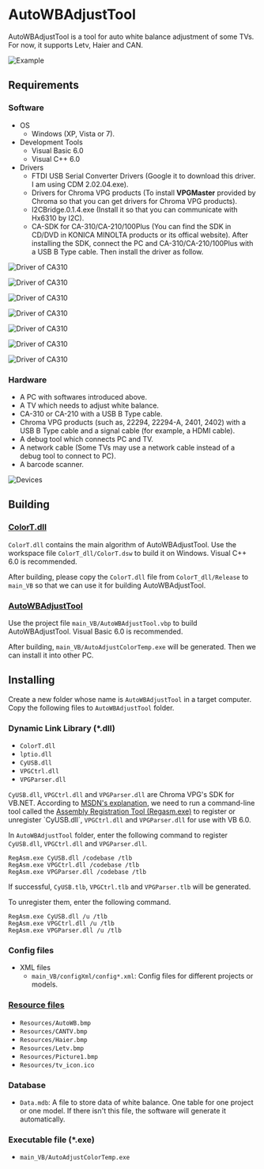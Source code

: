 # AutoWBAdjustTool

AutoWBAdjustTool is a tool for auto white balance adjustment of some TVs. For now, it supports Letv, Haier and CAN. 

![Example](https://github.com/heray1990/AutoWBAdjustTool/raw/master/Images/example.gif)

## Requirements

### Software

* OS
	* Windows (XP, Vista or 7).
* Development Tools
	* Visual Basic 6.0
	* Visual C++ 6.0
* Drivers
	* FTDI USB Serial Converter Drivers (Google it to download this driver. I am using CDM 2.02.04.exe).
	* Drivers for Chroma VPG products (To install **VPGMaster** provided by Chroma so that you can get drivers for Chroma VPG products).
	* I2CBridge.0.1.4.exe (Install it so that you can communicate with Hx6310 by I2C).
	* CA-SDK for CA-310/CA-210/100Plus (You can find the SDK in CD/DVD in KONICA MINOLTA products or its offical website). After installing the SDK, connect the PC and CA-310/CA-210/100Plus with a USB B Type cable. Then install the driver as follow.

![Driver of CA310](https://github.com/heray1990/AutoWBAdjustTool/raw/master/Images/CA310-driver-01.png)

![Driver of CA310](https://github.com/heray1990/AutoWBAdjustTool/raw/master/Images/CA310-driver-02.png)

![Driver of CA310](https://github.com/heray1990/AutoWBAdjustTool/raw/master/Images/CA310-driver-03.png)

![Driver of CA310](https://github.com/heray1990/AutoWBAdjustTool/raw/master/Images/CA310-driver-04.png)

![Driver of CA310](https://github.com/heray1990/AutoWBAdjustTool/raw/master/Images/CA310-driver-05.png)

![Driver of CA310](https://github.com/heray1990/AutoWBAdjustTool/raw/master/Images/CA310-driver-06.png)

![Driver of CA310](https://github.com/heray1990/AutoWBAdjustTool/raw/master/Images/CA310-driver-07.png)

### Hardware
* A PC with softwares introduced above. 
* A TV which needs to adjust white balance.
* CA-310 or CA-210 with a USB B Type cable.
* Chroma VPG products (such as, 22294, 22294-A, 2401, 2402) with a USB B Type cable and a signal cable (for example, a HDMI cable).
* A debug tool which connects PC and TV.
* A network cable (Some TVs may use a network cable instead of a debug tool to connect to PC).
* A barcode scanner.

![Devices](https://github.com/heray1990/AutoWBAdjustTool/raw/master/Images/Devices.png)

## Building

### [ColorT.dll](https://github.com/heray1990/AutoWBAdjustTool/tree/master/ColorT_dll)

`ColorT.dll` contains the main algorithm of AutoWBAdjustTool. Use the workspace file `ColorT_dll/ColorT.dsw` to build it on Windows. Visual C++ 6.0 is recommended.

After building, please copy the `ColorT.dll` file from `ColorT_dll/Release` to `main_VB` so that we can use it for building AutoWBAdjustTool.

### [AutoWBAdjustTool](https://github.com/heray1990/AutoWBAdjustTool/tree/master/main_VB)

Use the project file `main_VB/AutoWBAdjustTool.vbp` to build AutoWBAdjustTool. Visual Basic 6.0 is recommended.

After building, `main_VB/AutoAdjustColorTemp.exe` will be generated. Then we can install it into other PC.

## Installing

Create a new folder whose name is `AutoWBAdjustTool` in a target computer. Copy the following files to `AutoWBAdjustTool` folder.

### Dynamic Link Library (\*.dll)

* `ColorT.dll`
* `lptio.dll`
* `CyUSB.dll`
* `VPGCtrl.dll`
* `VPGParser.dll`

`CyUSB.dll`, `VPGCtrl.dll` and `VPGParser.dll` are Chroma VPG's SDK for VB.NET. According to [MSDN's explanation](https://msdn.microsoft.com/en-us/library/h627s4zy(v=vs.80).aspx), we need to run a command-line tool called the [Assembly Registration Tool (Regasm.exe)](https://msdn.microsoft.com/en-us/library/tzat5yw6(v=vs.80).aspx) to register or unregister `CyUSB.dll`, `VPGCtrl.dll` and `VPGParser.dll` for use with VB 6.0.

In `AutoWBAdjustTool` folder, enter the following command to register `CyUSB.dll`, `VPGCtrl.dll` and `VPGParser.dll`.

    RegAsm.exe CyUSB.dll /codebase /tlb
    RegAsm.exe VPGCtrl.dll /codebase /tlb
    RegAsm.exe VPGParser.dll /codebase /tlb

If successful, `CyUSB.tlb`, `VPGCtrl.tlb` and `VPGParser.tlb` will be generated.

To unregister them, enter the following command.

    RegAsm.exe CyUSB.dll /u /tlb
    RegAsm.exe VPGCtrl.dll /u /tlb
    RegAsm.exe VPGParser.dll /u /tlb

### Config files

* XML files
	* `main_VB/configXml/config*.xml`: Config files for different projects or models. 

### [Resource files](https://github.com/heray1990/AutoWBAdjustTool/tree/master/main_VB/Resources)

* `Resources/AutoWB.bmp`
* `Resources/CANTV.bmp`
* `Resources/Haier.bmp`
* `Resources/Letv.bmp`
* `Resources/Picture1.bmp`
* `Resources/tv_icon.ico`

### Database

* `Data.mdb`: A file to store data of white balance. One table for one project or one model. If there isn't this file, the software will generate it automatically.

### Executable file (*.exe)

* `main_VB/AutoAdjustColorTemp.exe`